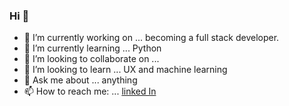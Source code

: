 ### Hi  👋


- 🔭 I’m currently working on ... becoming a full stack developer.
- 🌱 I’m currently learning ... Python
- 👯 I’m looking to collaborate on ...
- 🤔 I’m looking to learn ... UX and machine learning
- 💬 Ask me about ... anything
- 📫 How to reach me: ... [linked In](https://www.linkedin.com/in/lamara-brown/)
